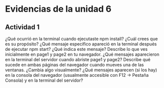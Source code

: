 
# Evidencias de la unidad 6

## Actividad 1

¿Qué ocurrió en la terminal cuando ejecutaste npm install? ¿Cuál crees que es su propósito?
¿Qué mensaje específico apareció en la terminal después de ejecutar npm start? ¿Qué indica este mensaje?
Describe lo que ves inicialmente en page1 y page2 en tu navegador.
¿Qué mensajes aparecieron en la terminal del servidor cuando abriste page1 y page2?
Describe qué sucede en ambas páginas del navegador cuando mueves una de las ventanas. ¿Cambia algo visualmente? ¿Qué mensajes aparecen (si los hay) en la consola del navegador (usualmente accesible con F12 -> Pestaña Consola) y en la terminal del servidor?
